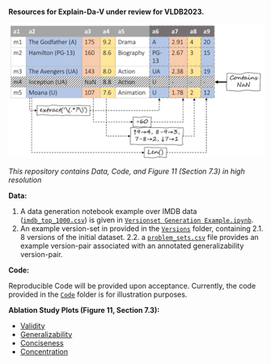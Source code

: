 **Resources for Explain-Da-V under review for VLDB2023.**

<p align="center">
<img src ="/example_table_annotated.pdf">
</p>

*This repository contains Data, Code, and Figure 11 (Section 7.3) in high resolution*

**Data:**

 1. A data generation notebook example over IMDB data ([`imdb_top_1000.csv`](https://github.com/shraga89/ExplainDaV/blob/main/imdb_top_1000.csv)) is given in [`Versionset Generation Example.ipynb`](https://github.com/shraga89/ExplainDaV/blob/main/Versionset%20Generation%20Example.ipynb).
 2. An example version-set in provided in the [`Versions`](https://github.com/shraga89/ExplainDaV/tree/main/Versions) folder, containing
    2.1. 8 versions of the initial dataset.
    2.2. a [`problem_sets.csv`](https://github.com/shraga89/ExplainDaV/blob/main/Versions/problem_sets.csv) file provides an example version-pair associated with an annotated generalizability version-pair.


**Code:**

Reproducible Code will be provided upon acceptance. Currently, the code provided in the [`Code`](https://github.com/shraga89/ExplainDaV/tree/main/Code) folder is for illustration purposes.


**Ablation Study Plots (Figure 11, Section 7.3):**
* [Validity](https://github.com/shraga89/ExplainDaV/blob/main/Figures/validity_ablation.pdf)
* [Generalizability](https://github.com/shraga89/ExplainDaV/blob/main/Figures/generalizability_ablation.pdf)
* [Conciseness](https://github.com/shraga89/ExplainDaV/blob/main/Figures/conciseness_ablation.pdf)
* [Concentration](https://github.com/shraga89/ExplainDaV/blob/main/Figures/concentration_ablation.pdf)
